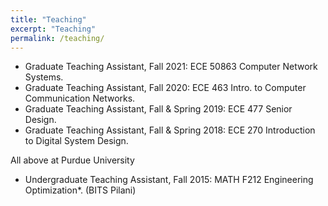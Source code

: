 ```yaml
---
title: "Teaching"
excerpt: "Teaching"
permalink: /teaching/
---
```


* Graduate Teaching Assistant, Fall 2021: ECE 50863 Computer Network Systems. 
* Graduate Teaching Assistant, Fall 2020: ECE 463 Intro. to Computer Communication Networks.
* Graduate Teaching Assistant, Fall & Spring 2019: ECE 477 Senior Design.
* Graduate Teaching Assistant, Fall & Spring 2018: ECE 270 Introduction to Digital System Design.

All above at Purdue University

* Undergraduate Teaching Assistant, Fall 2015: MATH F212 Engineering Optimization*. (BITS Pilani)
